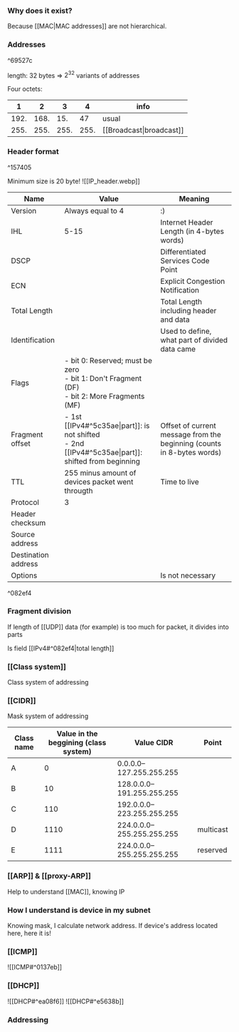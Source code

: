 ### Why does it exist?
Because [[MAC|MAC addresses]] are not hierarchical.

### Addresses

^69527c

length: 32 bytes $\Rightarrow$ $2^{32}$ variants of addresses 

Four octets:

| 1    | 2    | 3    | 4    | info                     |
| ---- | ---- | ---- | ---- | ------------------------ |
| 192. | 168. | 15.  | 47   | usual                    |
| 255. | 255. | 255. | 255. | [[Broadcast\|broadcast]] |

### Header format

^157405

Minimum size is 20 byte!
![[IP_header.webp]]

| Name                | Value                                                                                                  | Meaning                                                                |
| ------------------- | ------------------------------------------------------------------------------------------------------ | ---------------------------------------------------------------------- |
| Version             | Always equal to 4                                                                                      | :)                                                                     |
| IHL                 | 5-15                                                                                                   | Internet Header Length (in 4-bytes words)                              |
| DSCP                |                                                                                                        | Differentiated Services Code Point                                     |
| ECN                 |                                                                                                        | Explicit Congestion Notification                                       |
| Total Length        |                                                                                                        | Total Length including header and data                                 |
| Identification      |                                                                                                        | Used to define, what part of divided data came                         |
| Flags               | - bit 0: Reserved; must be zero<br>- bit 1: Don't Fragment (DF)<br>- bit 2: More Fragments (MF)        |                                                                        |
| Fragment offset     | - 1st [[IPv4#^5c35ae\|part]]:  is not shifted<br>- 2nd [[IPv4#^5c35ae\|part]]:  shifted from beginning | Offset of current message from the beginning (counts in 8-bytes words) |
| TTL                 | 255 minus amount of devices packet went througth                                                       | Time to live                                                           |
| Protocol            | 3                                                                                                      |                                                                        |
| Header checksum     |                                                                                                        |                                                                        |
| Source address      |                                                                                                        |                                                                        |
| Destination address |                                                                                                        |                                                                        |
| Options             |                                                                                                        | Is not necessary                                                       |

^082ef4

### Fragment division
If length of [[UDP]] data (for example) is too much for packet, it divides into parts 

Is field [[IPv4#^082ef4|total length]] 

### [[Class system]]
Class system of addressing
### [[CIDR]]
Mask system of addressing

| Class name | Value in the beggining (class system) | Value CIDR                | Point     |
| ---------- | ------------------------------------- | ------------------------- | --------- |
| A          | 0                                     | 0.0.0.0–127.255.255.255   |           |
| B          | 10                                    | 128.0.0.0–191.255.255.255 |           |
| C          | 110                                   | 192.0.0.0–223.255.255.255 |           |
| D          | 1110                                  | 224.0.0.0–255.255.255.255 | multicast |
| E          | 1111                                  | 224.0.0.0–255.255.255.255 | reserved  |
### [[ARP]] & [[proxy-ARP]]
Help to understand [[MAC]], knowing IP

### How I understand is device in my subnet
Knowing mask, I calculate network address. If device's address located here, here it is!

### [[ICMP]]
![[ICMP#^0137eb]]

### [[DHCP]]
![[DHCP#^ea08f6]] ![[DHCP#^e5638b]]
### Addressing

